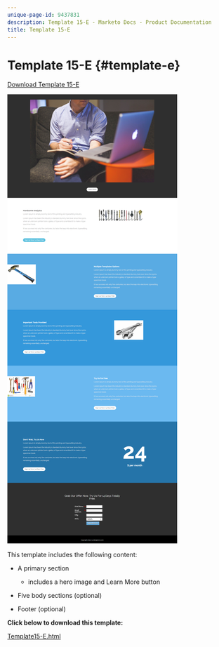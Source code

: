 ```yaml
---
unique-page-id: 9437831
description: Template 15-E - Marketo Docs - Product Documentation
title: Template 15-E
---
```


# Template 15-E {#template-e}

[Download Template 15-E](https://docs.marketo.com/download/attachments/9437831/template-15e.html?version=1&modificationdate=1438980610000&api=v2)

![](assets/image2015-8-13-14-3a8-3a14.png)

This template includes the following content:

* A primary section

    * includes a hero image and Learn More button

* Five body sections (optional)
* Footer (optional)

**Click below to download this template:**

[Template15-E.html](https://docs.marketo.com/download/attachments/9437831/template-15e.html?version=1&modificationdate=1438980610000&api=v2)
